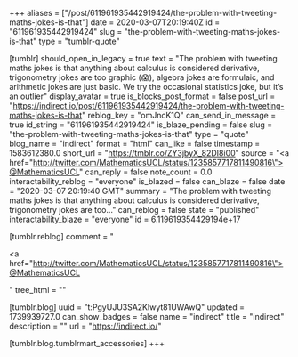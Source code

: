 +++
aliases = ["/post/611961935442919424/the-problem-with-tweeting-maths-jokes-is-that"]
date = 2020-03-07T20:19:40Z
id = "611961935442919424"
slug = "the-problem-with-tweeting-maths-jokes-is-that"
type = "tumblr-quote"

[tumblr]
should_open_in_legacy = true
text = "The problem with tweeting maths jokes is that anything about calculus is considered derivative, trigonometry jokes are too graphic (😱), algebra jokes are formulaic, and arithmetic jokes are just basic. We try the occasional statistics joke, but it&rsquo;s an outlier"
display_avatar = true
is_blocks_post_format = false
post_url = "https://indirect.io/post/611961935442919424/the-problem-with-tweeting-maths-jokes-is-that"
reblog_key = "omJncK1Q"
can_send_in_message = true
id_string = "611961935442919424"
is_blaze_pending = false
slug = "the-problem-with-tweeting-maths-jokes-is-that"
type = "quote"
blog_name = "indirect"
format = "html"
can_like = false
timestamp = 1583612380.0
short_url = "https://tmblr.co/ZY3jbyX_82DI8i00"
source = "<a href=\"http://twitter.com/MathematicsUCL/status/1235857717811490816\">@MathematicsUCL</a>"
can_reply = false
note_count = 0.0
interactability_reblog = "everyone"
is_blazed = false
can_blaze = false
date = "2020-03-07 20:19:40 GMT"
summary = "The problem with tweeting maths jokes is that anything about calculus is considered derivative, trigonometry jokes are too..."
can_reblog = false
state = "published"
interactability_blaze = "everyone"
id = 6.119619354429194e+17

[tumblr.reblog]
comment = "<p><a href=\"http://twitter.com/MathematicsUCL/status/1235857717811490816\">@MathematicsUCL</a></p>"
tree_html = ""

[tumblr.blog]
uuid = "t:PgyUJU3SA2Klwyt81UWAwQ"
updated = 1739939727.0
can_show_badges = false
name = "indirect"
title = "indirect"
description = ""
url = "https://indirect.io/"

[tumblr.blog.tumblrmart_accessories]
+++
